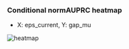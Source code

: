 ### Conditional normAUPRC heatmap

- X: eps_current, Y: gap_mu

![heatmap](/home/elicer/project_0814_2/results/20250818-172952/holdout/conditional_heatmap_eps_current_vs_gap_mu.png)

